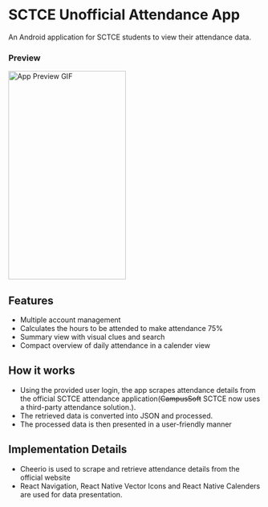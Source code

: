 

# SCTCE Unofficial Attendance App
An Android application for SCTCE students to view their attendance data.
### Preview

<img src="https://github.com/hari-govind/sctce/blob/master/github_assets/app_preview.gif?raw=true" width="234px" height="415px" alt="App Preview GIF">

## Features
- Multiple account management
- Calculates the hours to be attended to make attendance 75%
- Summary view with visual clues and search
- Compact overview of daily attendance in a calender view

## How it works
- Using the provided user login, the app scrapes attendance details from the official SCTCE attendance application(~~CampusSoft~~ SCTCE now uses a third-party attendance solution.).
- The retrieved data is converted into JSON and processed.
- The processed data is then presented in a user-friendly manner

## Implementation Details
- Cheerio is used to scrape and retrieve attendance details from the official website
- React Navigation, React Native Vector Icons and React Native Calenders are used for data presentation.
